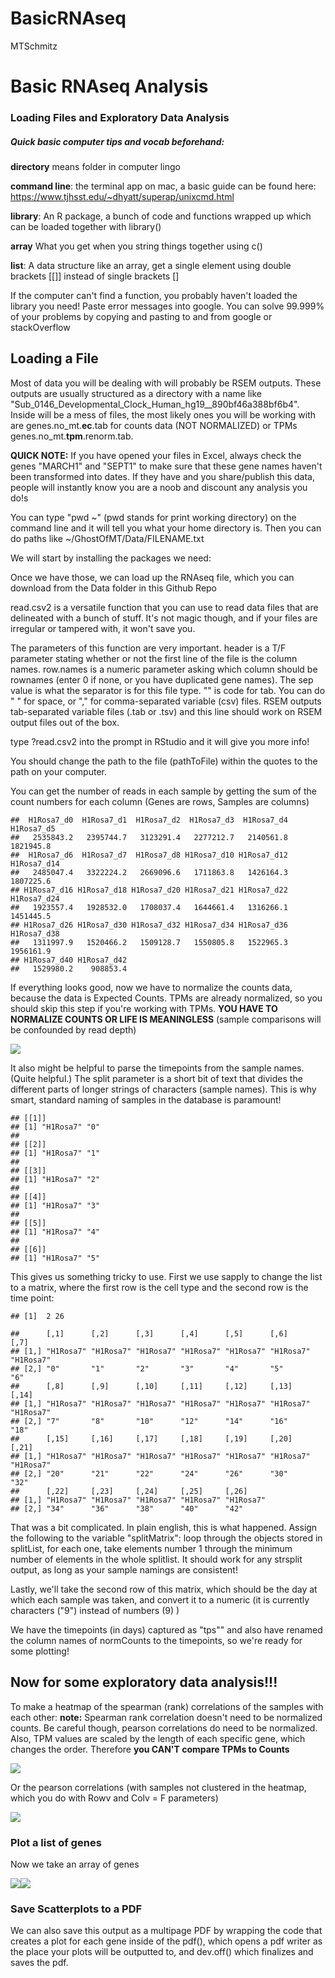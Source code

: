 BasicRNAseq
================
MTSchmitz

Basic RNAseq Analysis
=====================

### Loading Files and Exploratory Data Analysis

##### Quick basic computer tips and vocab beforehand:

**directory** means folder in computer lingo

**command line**: the terminal app on mac, a basic guide can be found here: <https://www.tjhsst.edu/~dhyatt/superap/unixcmd.html>

**library**: An R package, a bunch of code and functions wrapped up which can be loaded together with library()

**array** What you get when you string things together using c()

**list**: A data structure like an array, get a single element using double brackets \[\[\]\] instead of single brackets \[\]

If the computer can't find a function, you probably haven't loaded the library you need! Paste error messages into google. You can solve 99.999% of your problems by copying and pasting to and from google or stackOverflow

Loading a File
--------------

Most of data you will be dealing with will probably be RSEM outputs. These outputs are usually structured as a directory with a name like "Sub\_0146\_Developmental\_Clock\_Human\_hg19\_\_890bf46a388bf6b4". Inside will be a mess of files, the most likely ones you will be working with are genes.no\_mt.**ec**.tab for counts data (NOT NORMALIZED) or TPMs genes.no\_mt.**tpm**.renorm.tab.

**QUICK NOTE:** If you have opened your files in Excel, always check the genes "MARCH1" and "SEPT1" to make sure that these gene names haven't been transformed into dates. If they have and you share/publish this data, people will instantly know you are a noob and discount any analysis you do!s

You can type "pwd ~" (pwd stands for print working directory) on the command line and it will tell you what your home directory is. Then you can do paths like ~/GhostOfMT/Data/FILENAME.txt

We will start by installing the packages we need:

Once we have those, we can load up the RNAseq file, which you can download from the Data folder in this Github Repo

read.csv2 is a versatile function that you can use to read data files that are delineated with a bunch of stuff. It's not magic though, and if your files are irregular or tampered with, it won't save you.

The parameters of this function are very important. header is a T/F parameter stating whether or not the first line of the file is the column names. row.names is a numeric parameter asking which column should be rownames (enter 0 if none, or you have duplicated gene names). The sep value is what the separator is for this file type. "" is code for tab. You can do " " for space, or "," for comma-separated variable (csv) files. RSEM outputs tab-separated variable files (.tab or .tsv) and this line should work on RSEM output files out of the box.

type ?read.csv2 into the prompt in RStudio and it will give you more info!

You should change the path to the file (pathToFile) within the quotes to the path on your computer.

You can get the number of reads in each sample by getting the sum of the count numbers for each column (Genes are rows, Samples are columns)

    ##  H1Rosa7_d0  H1Rosa7_d1  H1Rosa7_d2  H1Rosa7_d3  H1Rosa7_d4  H1Rosa7_d5 
    ##   2535843.2   2395744.7   3123291.4   2277212.7   2140561.8   1821945.8 
    ##  H1Rosa7_d6  H1Rosa7_d7  H1Rosa7_d8 H1Rosa7_d10 H1Rosa7_d12 H1Rosa7_d14 
    ##   2485047.4   3322224.2   2669096.6   1711863.8   1426164.3   1807225.6 
    ## H1Rosa7_d16 H1Rosa7_d18 H1Rosa7_d20 H1Rosa7_d21 H1Rosa7_d22 H1Rosa7_d24 
    ##   1923557.4   1928532.0   1708037.4   1644661.4   1316266.1   1451445.5 
    ## H1Rosa7_d26 H1Rosa7_d30 H1Rosa7_d32 H1Rosa7_d34 H1Rosa7_d36 H1Rosa7_d38 
    ##   1311997.9   1520466.2   1509128.7   1550805.8   1522965.3   1956161.9 
    ## H1Rosa7_d40 H1Rosa7_d42 
    ##   1529980.2    908853.4

If everything looks good, now we have to normalize the counts data, because the data is Expected Counts. TPMs are already normalized, so you should skip this step if you're working with TPMs. **YOU HAVE TO NORMALIZE COUNTS OR LIFE IS MEANINGLESS** (sample comparisons will be confounded by read depth)

![](BasicRNAseq_files/figure-markdown_github/Normalizing-1.png)

It also might be helpful to parse the timepoints from the sample names. (Quite helpful.) The split parameter is a short bit of text that divides the different parts of longer strings of characters (sample names). This is why smart, standard naming of samples in the database is paramount!

    ## [[1]]
    ## [1] "H1Rosa7" "0"      
    ## 
    ## [[2]]
    ## [1] "H1Rosa7" "1"      
    ## 
    ## [[3]]
    ## [1] "H1Rosa7" "2"      
    ## 
    ## [[4]]
    ## [1] "H1Rosa7" "3"      
    ## 
    ## [[5]]
    ## [1] "H1Rosa7" "4"      
    ## 
    ## [[6]]
    ## [1] "H1Rosa7" "5"

This gives us something tricky to use. First we use sapply to change the list to a matrix, where the first row is the cell type and the second row is the time point:

    ## [1]  2 26

    ##      [,1]      [,2]      [,3]      [,4]      [,5]      [,6]      [,7]     
    ## [1,] "H1Rosa7" "H1Rosa7" "H1Rosa7" "H1Rosa7" "H1Rosa7" "H1Rosa7" "H1Rosa7"
    ## [2,] "0"       "1"       "2"       "3"       "4"       "5"       "6"      
    ##      [,8]      [,9]      [,10]     [,11]     [,12]     [,13]     [,14]    
    ## [1,] "H1Rosa7" "H1Rosa7" "H1Rosa7" "H1Rosa7" "H1Rosa7" "H1Rosa7" "H1Rosa7"
    ## [2,] "7"       "8"       "10"      "12"      "14"      "16"      "18"     
    ##      [,15]     [,16]     [,17]     [,18]     [,19]     [,20]     [,21]    
    ## [1,] "H1Rosa7" "H1Rosa7" "H1Rosa7" "H1Rosa7" "H1Rosa7" "H1Rosa7" "H1Rosa7"
    ## [2,] "20"      "21"      "22"      "24"      "26"      "30"      "32"     
    ##      [,22]     [,23]     [,24]     [,25]     [,26]    
    ## [1,] "H1Rosa7" "H1Rosa7" "H1Rosa7" "H1Rosa7" "H1Rosa7"
    ## [2,] "34"      "36"      "38"      "40"      "42"

That was a bit complicated. In plain english, this is what happened. Assign the following to the variable "splitMatrix": loop through the objects stored in splitList, for each one, take elements number 1 through the minimum number of elements in the whole splitlist. It should work for any strsplit output, as long as your sample namings are consistent!

Lastly, we'll take the second row of this matrix, which should be the day at which each sample was taken, and convert it to a numeric (it is currently characters ("9") instead of numbers (9) )

We have the timepoints (in days) captured as "tps"" and also have renamed the column names of normCounts to the timepoints, so we're ready for some plotting!

Now for some exploratory data analysis!!!
-----------------------------------------

To make a heatmap of the spearman (rank) correlations of the samples with each other: **note:** Spearman rank correlation doesn't need to be normalized counts. Be careful though, pearson correlations do need to be normalized. Also, TPM values are scaled by the length of each specific gene, which changes the order. Therefore **you CAN'T compare TPMs to Counts**

![](BasicRNAseq_files/figure-markdown_github/Spearman-1.png)

Or the pearson correlations (with samples not clustered in the heatmap, which you do with Rowv and Colv = F parameters)

![](BasicRNAseq_files/figure-markdown_github/Pearson-1.png)

### Plot a list of genes

Now we take an array of genes

![](BasicRNAseq_files/figure-markdown_github/ListOGenes-1.png)![](BasicRNAseq_files/figure-markdown_github/ListOGenes-2.png)

### Save Scatterplots to a PDF

We can also save this output as a multipage PDF by wrapping the code that creates a plot for each gene inside of the pdf(), which opens a pdf writer as the place your plots will be outputted to, and dev.off() which finalizes and saves the pdf.
